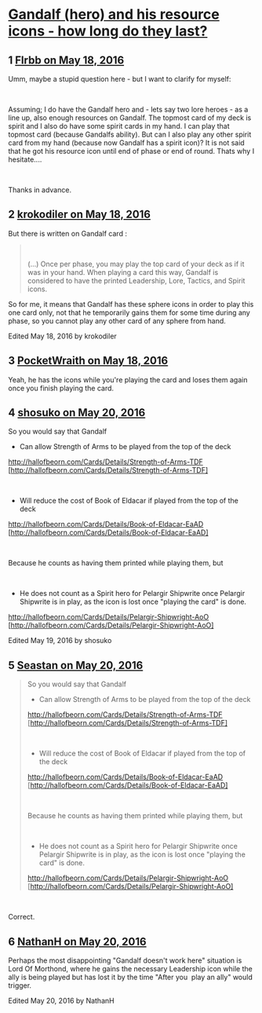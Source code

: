 # [Gandalf (hero) and his resource icons - how long do they last?](https://community.fantasyflightgames.com/topic/220281-gandalf-hero-and-his-resource-icons-how-long-do-they-last/)

## 1 [Flrbb on May 18, 2016](https://community.fantasyflightgames.com/topic/220281-gandalf-hero-and-his-resource-icons-how-long-do-they-last/?do=findComment&comment=2222723)

Umm, maybe a stupid question here - but I want to clarify for myself:

 

Assuming; I do have the Gandalf hero and - lets say two lore heroes - as a line up, also enough resources on Gandalf. The topmost card of my deck is spirit and I also do have some spirit cards in my hand. I can play that topmost card (because Gandalfs ability). But can I also play any other spirit card from my hand (because now Gandalf has a spirit icon)? It is not said that he got his resource icon until end of phase or end of round. Thats why I hesitate....

 

Thanks in advance.

## 2 [krokodiler on May 18, 2016](https://community.fantasyflightgames.com/topic/220281-gandalf-hero-and-his-resource-icons-how-long-do-they-last/?do=findComment&comment=2222759)

But there is written on Gandalf card :

>  
> 
> (...) Once per phase, you may play the top card of your deck as if it was in your hand. When playing a card this way, Gandalf is considered to have the printed Leadership, Lore, Tactics, and Spirit icons.

So for me, it means that Gandalf has these sphere icons in order to play this one card only, not that he temporarily gains them for some time during any phase, so you cannot play any other card of any sphere from hand.

Edited May 18, 2016 by krokodiler

## 3 [PocketWraith on May 18, 2016](https://community.fantasyflightgames.com/topic/220281-gandalf-hero-and-his-resource-icons-how-long-do-they-last/?do=findComment&comment=2223219)

Yeah, he has the icons while you're playing the card and loses them again once you finish playing the card.

## 4 [shosuko on May 20, 2016](https://community.fantasyflightgames.com/topic/220281-gandalf-hero-and-his-resource-icons-how-long-do-they-last/?do=findComment&comment=2225967)

So you would say that Gandalf

- Can allow Strength of Arms to be played from the top of the deck

http://hallofbeorn.com/Cards/Details/Strength-of-Arms-TDF [http://hallofbeorn.com/Cards/Details/Strength-of-Arms-TDF]

 

- Will reduce the cost of Book of Eldacar if played from the top of the deck

http://hallofbeorn.com/Cards/Details/Book-of-Eldacar-EaAD [http://hallofbeorn.com/Cards/Details/Book-of-Eldacar-EaAD]

 

Because he counts as having them printed while playing them, but 

 

- He does not count as a Spirit hero for Pelargir Shipwrite once Pelargir Shipwrite is in play, as the icon is lost once "playing the card" is done.

http://hallofbeorn.com/Cards/Details/Pelargir-Shipwright-AoO [http://hallofbeorn.com/Cards/Details/Pelargir-Shipwright-AoO]

Edited May 19, 2016 by shosuko

## 5 [Seastan on May 20, 2016](https://community.fantasyflightgames.com/topic/220281-gandalf-hero-and-his-resource-icons-how-long-do-they-last/?do=findComment&comment=2226105)

> So you would say that Gandalf
> 
> - Can allow Strength of Arms to be played from the top of the deck
> 
> http://hallofbeorn.com/Cards/Details/Strength-of-Arms-TDF [http://hallofbeorn.com/Cards/Details/Strength-of-Arms-TDF]
> 
>  
> 
> - Will reduce the cost of Book of Eldacar if played from the top of the deck
> 
> http://hallofbeorn.com/Cards/Details/Book-of-Eldacar-EaAD [http://hallofbeorn.com/Cards/Details/Book-of-Eldacar-EaAD]
> 
>  
> 
> Because he counts as having them printed while playing them, but 
> 
>  
> 
> - He does not count as a Spirit hero for Pelargir Shipwrite once Pelargir Shipwrite is in play, as the icon is lost once "playing the card" is done.
> 
> http://hallofbeorn.com/Cards/Details/Pelargir-Shipwright-AoO [http://hallofbeorn.com/Cards/Details/Pelargir-Shipwright-AoO]

 

Correct.

## 6 [NathanH on May 20, 2016](https://community.fantasyflightgames.com/topic/220281-gandalf-hero-and-his-resource-icons-how-long-do-they-last/?do=findComment&comment=2226322)

Perhaps the most disappointing "Gandalf doesn't work here" situation is Lord Of Morthond, where he gains the necessary Leadership icon while the ally is being played but has lost it by the time "After you  play an ally" would trigger.

Edited May 20, 2016 by NathanH

